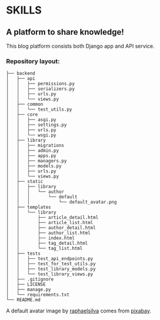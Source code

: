 # SKILLS

## A platform to share knowledge!
This blog platform consists both Django app and API service.

### Repository layout:
```
├── backend
│   ├── api
│   │   ├── permissions.py
│   │   ├── serializers.py
│   │   ├── urls.py
│   │   └── views.py
│   ├── common
│   │   └── test_utils.py
│   ├── core
│   │   ├── asgi.py
│   │   ├── settings.py
│   │   ├── urls.py
│   │   └── wsgi.py
│   ├── library
│   │   ├── migrations
│   │   ├── admin.py
│   │   ├── apps.py
│   │   ├── managers.py
│   │   ├── models.py
│   │   ├── urls.py
│   │   └── views.py
│   ├── static
│   │   ├── library
│   │   │   └── author
│   │   │       └── default
│   │   │           └── default_avatar.png
│   ├── templates
│   │   └── library
│   │       ├── article_detail.html
│   │       ├── article_list.html
│   │       ├── author_detail.html
│   │       ├── author_list.html
│   │       ├── index.html
│   │       ├── tag_detail.html
│   │       └── tag_list.html
│   ├── tests
│   │   ├── test_api_endpoints.py
│   │   ├── test_for_test_utils.py
│   │   ├── test_library_models.py
│   │   └── test_library_views.py
│   ├── .gitignore
│   ├── LICENSE
│   ├── manage.py
│   └── requirements.txt
└── README.md
```
A default avatar image by [raphaelsilva](https://pixabay.com/users/raphaelsilva-4702998/) comes from [pixabay](https://pixabay.com/).
